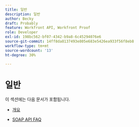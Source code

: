 ```yaml
---
title: 일반
description: 일반
author: Becky
draft: Probably
feature: Workfront API, Workfront Proof
role: Developer
exl-id: 198bc562-bf07-4342-b9a8-6c45294076e6
source-git-commit: 14ff8da8137493e805e683e5426ea933f56f8eb8
workflow-type: tm+mt
source-wordcount: '13'
ht-degree: 30%

---
```


# 일반

이 섹션에는 다음 문서가 포함됩니다.

* [개요](../../proofhq-api/general/overview.md)
<!--* [Code Samples](../../proofhq-api/general/code-samples.md) -->
* [SOAP API FAQ](../../proofhq-api/general/soap-api-faqs.md)
